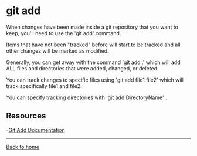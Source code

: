 # git add

When changes have been made inside a git repository that you want to keep, you'll need to use the 'git add' command.

Items that have not been "tracked" before will start to be tracked and all other changes will be marked as modified.

Generally, you can get away with the command 'git add .' which will add ALL files and directories that were added, changed, or deleted.

You can track changes to specific files using 'git add file1 file2' which will track specifically file1 and file2.

You can specify tracking directories with 'git add DirectoryName' .

## Resources

-[Git Add Documentation](https://git-scm.com/docs/git-add)

---

[Back to home](../README.md)
